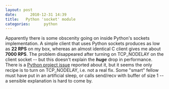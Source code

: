 ```yaml
---
layout: post
date:      2010-12-31 14:39
title:   Python 'socket' module
categories:      python
---
```


Apparently there is some obscenity going on inside Python's sockets implementation. A simple client that uses Python sockets produces as low as <strong>22 RPS</strong> on my box, whereas an almost identical C client gives me about <strong>7000 RPS</strong>. The problem disappeared after turning on TCP_NODELAY on the client socket -- but this doesn't explain the <strong>*huge*</strong> drop in performance. There is a <a href="http://bugs.python.org/issue3766">Python project issue</a> reported about it, but it seems the only recipe is to turn on TCP_NODELAY, i.e. not a real fix. Some &quot;smart&quot;&nbsp;fellow must have put in an artificial sleep, or calls send/recv with buffer of size 1 -- a sensible explanation is hard to come by.
